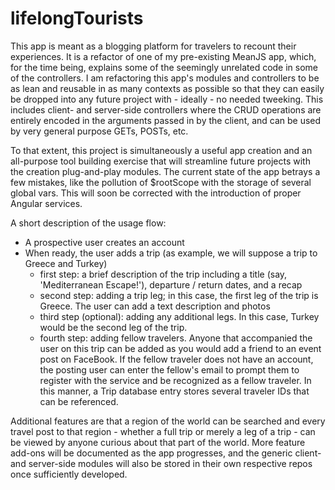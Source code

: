 # lifelongTourists

This app is meant as a blogging platform for travelers to recount their experiences. It is a refactor of one of my pre-existing MeanJS app, which, for the time being, explains some of the seemingly unrelated code in some of the controllers. I am refactoring this app's modules and controllers to be as lean and reusable in as many contexts as possible so that they can easily be dropped into any future project with - ideally - no needed tweeking. This includes client- and server-side controllers where the CRUD operations are entirely encoded in the arguments passed in by the client, and can be used by very general purpose GETs, POSTs, etc.

To that extent, this project is simultaneously a useful app creation and an all-purpose tool building exercise that will streamline future projects with the creation plug-and-play modules. The current state of the app betrays a few mistakes, like the pollution of  $rootScope with the storage of several global vars. This will soon be corrected with the introduction of proper Angular services.

A short description of the usage flow:
- A prospective user creates an account
- When ready, the user adds a trip (as example, we will suppose a trip to Greece and Turkey)
  - first step: a brief description of the trip including a title (say, 'Mediterranean Escape!'), departure / return dates, and a recap 
  - second step: adding a trip leg; in this case, the first leg of the trip is Greece. The user can add a text description and photos
  - third step (optional): adding any additional legs. In this case, Turkey would be the second leg of the trip.
  - fourth step: adding fellow travelers. Anyone that accompanied the user on this trip can be added as you would add a friend to an event post on FaceBook. If the fellow traveler does not have an account, the posting user can enter the fellow's email to prompt them to register with the service and be recognized as a fellow traveler. In this manner, a Trip database entry stores several traveler IDs that can be referenced.

Additional features are that a region of the world can be searched and every travel post to that region - whether a full trip or merely a leg of a trip - can be viewed by anyone curious about that part of the world. More feature add-ons will be documented as the app progresses, and the generic client- and server-side modules will also be stored in their own respective repos once sufficiently developed.
